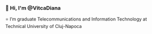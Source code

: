 ### 👋 Hi, I'm @VitcaDiana
⭐ I’m graduate Telecommunications and Information Technology at Technical University of Cluj-Napoca

<!--Technology enthusiast

🌱 I’m currently learning Spring Boot, Java, MySQL

👯 I’m looking to collaborate on backend development

👨‍💻 All of my projects are available at https://github.com/VitcaDiana



Languages and Tools
Java

Spring

MySQL
**VitcaDiana/VitcaDiana** is a ✨ _special_ ✨ repository because its `README.md` (this file) appears on your GitHub profile.

Here are some ideas to get you started:

- 🔭 I’m currently working on ...
- 👯 I’m looking to collaborate on ...
- 🤔 I’m looking for help with ...
- 💬 Ask me about ...
- 📫 How to reach me: ...
- 😄 Pronouns: ...
- ⚡ Fun fact: ...
-->
